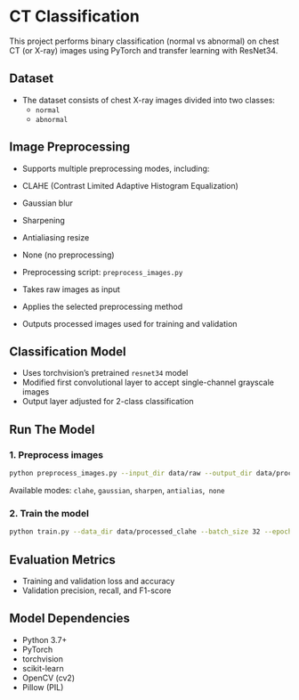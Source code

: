 # CT Classification

This project performs binary classification (normal vs abnormal) on chest CT (or X-ray) images using PyTorch and transfer learning with ResNet34.

## Dataset

- The dataset consists of chest X-ray images divided into two classes:
  - `normal`
  - `abnormal`

## Image Preprocessing

- Supports multiple preprocessing modes, including:
- CLAHE (Contrast Limited Adaptive Histogram Equalization)
- Gaussian blur
- Sharpening
- Antialiasing resize
- None (no preprocessing)

- Preprocessing script: `preprocess_images.py`
- Takes raw images as input
- Applies the selected preprocessing method
- Outputs processed images used for training and validation

## Classification Model

- Uses torchvision’s pretrained `resnet34` model
- Modified first convolutional layer to accept single-channel grayscale images
- Output layer adjusted for 2-class classification

## Run The Model

### 1. Preprocess images

```bash
python preprocess_images.py --input_dir data/raw --output_dir data/processed_clahe --mode clahe
```
Available modes: `clahe`, `gaussian`, `sharpen`, `antialias`,` none`

### 2. Train the model

```bash
python train.py --data_dir data/processed_clahe --batch_size 32 --epochs 10 --lr 0.0001
```
## Evaluation Metrics
- Training and validation loss and accuracy
- Validation precision, recall, and F1-score

## Model Dependencies
- Python 3.7+
- PyTorch
- torchvision
- scikit-learn
- OpenCV (cv2)
- Pillow (PIL)
